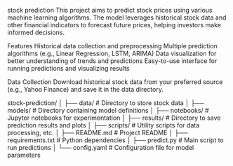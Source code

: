 
stock prediction
This project aims to predict stock prices using various machine learning algorithms. The model leverages historical stock data and other financial indicators to forecast future prices, helping investors make informed decisions.

Features Historical data collection and preprocessing Multiple prediction algorithms (e.g., Linear Regression, LSTM, ARIMA) Data visualization for better understanding of trends and predictions Easy-to-use interface for running predictions and visualizing results

Data Collection Download historical stock data from your preferred source (e.g., Yahoo Finance) and save it in the data directory.

stock-prediction/ │ ├── data/ # Directory to store stock data │ ├── models/ # Directory containing model definitions │ ├── notebooks/ # Jupyter notebooks for experimentation │ ├── results/ # Directory to save prediction results and plots │ ├── scripts/ # Utility scripts for data processing, etc. │ ├── README.md # Project README │ ├── requirements.txt # Python dependencies │ ├── predict.py # Main script to run predictions │ └── config.yaml # Configuration file for model parameters
